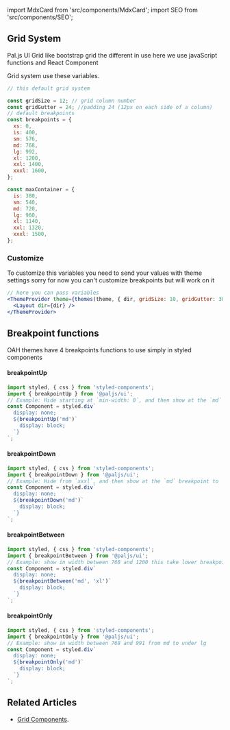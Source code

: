 import MdxCard from 'src/components/MdxCard';
import SEO from 'src/components/SEO';

<SEO title="Grid syatem" />
<MdxCard>

## Grid System

Pal.js UI Grid like bootstrap grid the different in use here we use javaScript functions and React Component

Grid system use these variables.

```js
// this default grid system

const gridSize = 12; // grid column number
const gridGutter = 24; //padding 24 (12px on each side of a column)
// default breakpoints
const breakpoints = {
  xs: 0,
  is: 400,
  sm: 576,
  md: 768,
  lg: 992,
  xl: 1200,
  xxl: 1400,
  xxxl: 1600,
};

const maxContainer = {
  is: 380,
  sm: 540,
  md: 720,
  lg: 960,
  xl: 1140,
  xxl: 1320,
  xxxl: 1500,
};
```

</MdxCard>
<MdxCard>

### Customize

To customize this variables you need to send your values with theme settings
sorry for now you can't customize breakpoints but will work on it

```jsx
// here you can pass variables
<ThemeProvider theme={themes(theme, { dir, gridSize: 10, gridGutter: 30 })}>
  <Layout dir={dir} />
</ThemeProvider>
```

</MdxCard>
<MdxCard>

## Breakpoint functions

OAH themes have 4 breakpoints functions to use simply in styled components

#### breakpointUp

```js
import styled, { css } from 'styled-components';
import { breakpointUp } from '@paljs/ui';
// Example: Hide starting at `min-width: 0`, and then show at the `md` breakpoint
const Component = styled.div`
  display: none;
  ${breakpointUp('md')`
    display: block;
  `}
`;
```

#### breakpointDown

```js
import styled, { css } from 'styled-components';
import { breakpointDown } from '@paljs/ui';
// Example: Hide from `xxxl`, and then show at the `md` breakpoint to `min-width: 0;`
const Component = styled.div`
  display: none;
  ${breakpointDown('md')`
    display: block;
  `}
`;
```

#### breakpointBetween

```js
import styled, { css } from 'styled-components';
import { breakpointBetween } from '@paljs/ui';
// Example: show in width between 768 and 1200 this take lower breakpoint, upper breakpoint
const Component = styled.div`
  display: none;
  ${breakpointBetween('md', 'xl')`
    display: block;
  `}
`;
```

#### breakpointOnly

```js
import styled, { css } from 'styled-components';
import { breakpointOnly } from '@paljs/ui';
// Example: show in width between 768 and 991 from md to under lg
const Component = styled.div`
  display: none;
  ${breakpointOnly('md')`
    display: block;
  `}
`;
```

## Related Articles

- [Grid Components](/ui/components/grid).

</MdxCard>